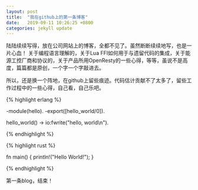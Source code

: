 ```yaml
---
layout: post
title:  "我在github上的第一条博客"
date:   2019-09-11 10:26:25 +0800
categories: jekyll update
---
```

陆陆续续写得，放在公司网站上的博客，全都不见了。虽然断断续续地写，也是一片心血！ 关于编程语言理解的，关于Lua FFI如何用于与遗留代码的集成，关于能源工控厂商和协议的，关于产品所用OpenResty的一些心得，等等，虽说不是高度，篇篇都是原创，一个字一个字敲进去。

所以，还是换一个阵地，在github上留些痕迹。代码估计贡献不了太多了，留些工作过程中的一些心得，自己看，自己乐吧。

{% highlight erlang %}

-module(hello).
-export([hello_world/0]).

hello_world() -> io:fwrite("hello, world\n").

{% endhighlight %}

{% highlight rust %}

fn main() {
    println!("Hello World!");
}

{% endhighlight %}

第一条blog，结束！
